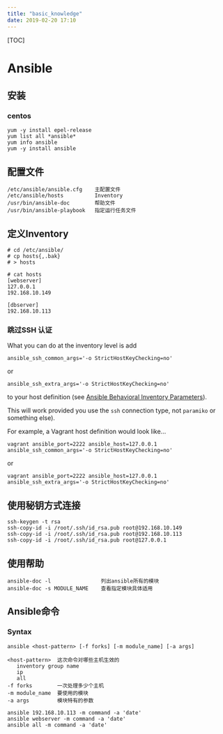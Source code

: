```yaml
---
title: "basic_knowledge"
date: 2019-02-20 17:10
---
```



[TOC]



# Ansible



## 安装

### centos

```
yum -y install epel-release
yum list all *ansible*
yum info ansible
yum -y install ansible
```



## 配置文件

```
/etc/ansible/ansible.cfg    主配置文件
/etc/ansible/hosts          Inventory
/usr/bin/ansible-doc        帮助文件
/usr/bin/ansible-playbook   指定运行任务文件
```





## 定义Inventory



```
# cd /etc/ansible/
# cp hosts{,.bak}
# > hosts

# cat hosts
[webserver]
127.0.0.1
192.168.10.149

[dbserver]
192.168.10.113
```



### 跳过SSH 认证

What you can do at the inventory level is add

```
ansible_ssh_common_args='-o StrictHostKeyChecking=no'
```

or

```
ansible_ssh_extra_args='-o StrictHostKeyChecking=no'
```

to your host definition (see [Ansible Behavioral Inventory Parameters](https://docs.ansible.com/ansible/intro_inventory.html#list-of-behavioral-inventory-parameters)).

This will work provided you use the `ssh` connection type, not `paramiko` or something else).

For example, a Vagrant host definition would look like…

```
vagrant ansible_port=2222 ansible_host=127.0.0.1 ansible_ssh_common_args='-o StrictHostKeyChecking=no'
```

or

```
vagrant ansible_port=2222 ansible_host=127.0.0.1 ansible_ssh_extra_args='-o StrictHostKeyChecking=no'
```



## 使用秘钥方式连接



```
ssh-keygen -t rsa 
ssh-copy-id -i /root/.ssh/id_rsa.pub root@192.168.10.149
ssh-copy-id -i /root/.ssh/id_rsa.pub root@192.168.10.113
ssh-copy-id -i /root/.ssh/id_rsa.pub root@127.0.0.1
```



## 使用帮助



```
ansible-doc -l                列出ansible所有的模块
ansible-doc -s MODULE_NAME    查看指定模块具体适用
```





## Ansible命令

### Syntax

```
ansible <host-pattern> [-f forks] [-m module_name] [-a args]

<host-pattern>  这次命令对哪些主机生效的
   inventory group name
   ip
   all
-f forks        一次处理多少个主机
-m module_name  要使用的模块
-a args         模块特有的参数
```

```
ansible 192.168.10.113 -m command -a 'date'
ansible webserver -m command -a 'date'
ansible all -m command -a 'date'
```







